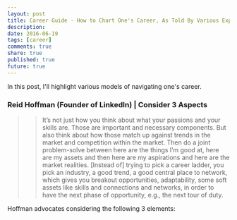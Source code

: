 ```yaml
---
layout: post
title: Career Guide - How to Chart One's Career, As Told By Various Experts
description: 
date: 2016-06-19
tags: [career]
comments: true
share: true
published: true
future: true
---
```



In this post, I'll highlight various models of navigating one's career.

### Reid Hoffman (Founder of LinkedIn) | Consider 3 Aspects

> > It’s not just how you think about what your passions and your skills are. Those are important and necessary components. But also think about how those match up against trends in the market and competition within the market. Then do a joint problem-solve between here are the things I’m good at, here are my assets and then here are my aspirations and here are the market realities. [Instead of] trying to pick a career ladder, you pick an industry, a good trend, a good central place to network, which gives you breakout opportunities, adaptability, some soft assets like skills and connections and networks, in order to have the next phase of opportunity, e.g., the next tour of duty.

Hoffman advocates considering the following 3 elements: 